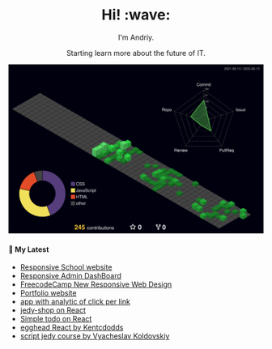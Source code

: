 <h1 align='center'> Hi! :wave:</h1>
<p align='center'>
I'm Andriy.
</p>
<p align='center'>Starting learn more about the future of IT.</p>

![](./profile-3d-contrib/profile-night-green.svg)



<h4>📕 My Latest</h4>

<!-- BLOG-POST-LIST:START -->
- [Responsive School website](https://github.com/MrAndriy/School_Education)
- [Responsive Admin DashBoard](https://github.com/MrAndriy/Responsive_Admin_Dash_Board)
- [FreecodeCamp New Responsive Web Design](https://github.com/MrAndriy/FreecodeCamp)
- [Portfolio website](https://github.com/MrAndriy/Portfolio_Website)
- [app with analytic of click per link](https://github.com/MrAndriy/Click-statistics-MERN)
- [jedy-shop on React](https://github.com/MrAndriy/Online_shop_React)
- [Simple todo on React](https://github.com/MrAndriy/Todo_on_React)
- [egghead React by Kentcdodds](https://github.com/MrAndriy/Egghead-react)
- [script jedy course by <a href='https://github.com/koldovsky'>Vyacheslav Koldovskiy</a>](https://github.com/MrAndriy/script-jedi-42)
<!-- BLOG-POST-LIST:END -->
